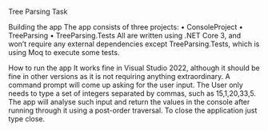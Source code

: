 Tree Parsing Task

Building the app
The app consists of three projects:
• ConsoleProject
• TreeParsing
• TreeParsing.Tests
All are written using .NET Core 3, and won’t require any external dependencies except TreeParsing.Tests, which is using Moq to execute some tests.

How to run the app
It works fine in Visual Studio 2022, although it should be fine in other versions as it is not requiring anything extraordinary.
A command prompt will come up asking for the user input. The User only needs to type a set of integers separated by commas, such as 15,1,20,33,5. The app will analyse such input and return the values in the console after running through it using a post-order traversal.
To close the application just type close.
